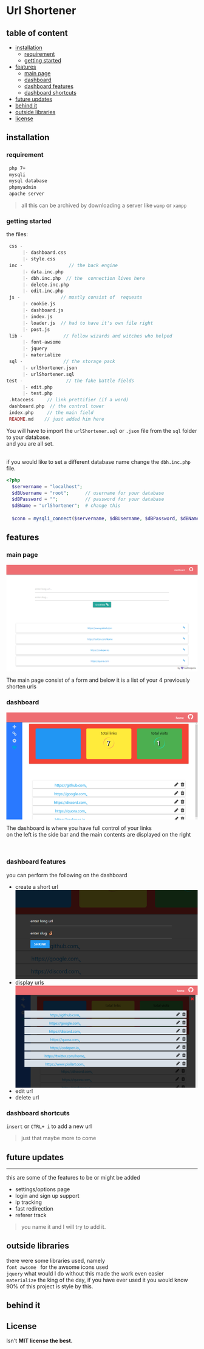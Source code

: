 # Url Shortener

## table of content

* [installation](#installation)
  * [requirement](#requirement)
  * [getting started](#getting-started)
* [features](#features)
  * [main page](#main-page)
  * [dashboard](#dashboard)
  * [dashboard features](#dashboard-features)
  * [dashboard shortcuts](#dashboard-shortcuts)
* [future updates](#future-updates)
* [behind it](#behind-it)
* [outside libraries](outside-libraries)
* [license](#license)


## installation

### requirement

 ```md
  php 7+
  mysqli
  mysql database
  phpmyadmin
  apache server
```

> all this can be archived by downloading a server like `wamp` or `xampp`

### getting started
 the files:

```php
 css -
      |- dashboard.css
      |- style.css
 inc -                 // the back engine
      |- data.inc.php
      |- dbh.inc.php  // the  connection lives here
      |- delete.inc.php 
      |- edit.inc.php
 js -               // mostly consist of  requests
      |- cookie.js
      |- dashboard.js
      |- index.js
      |- loader.js  // had to have it's own file right
      |- post.js
 lib -               // fellow wizards and witches who helped
      |- font-awsome
      |- jquery
      |- materialize
 sql -               // the storage pack
      |- urlShortener.json
      |- urlShortener.sql
test -                // the fake battle fields
      |- edit.php
      |- test.php
 .htaccess     // link prettifier (if a word)
 dashboard.php  // the control tower
 index.php     // the main field
 README.md    // just added him here
```
You will have to import the `urlShortener.sql` or `.json` file from the `sql` folder to your database.<br/>
and you are all set.<br><br>

 if you would like to set a different database name change the `dbh.inc.php` file.

```php
<?php
  $servername = "localhost";
  $dBUsername = "root";      // username for your database
  $dBPassword = "";          // password for your database  
  $dBName = "urlShortener";  # change this 

  $conn = mysqli_connect($servername, $dBUsername, $dBPassword, $dBName);

```

## features

### main page
   <img src="./public/image/url-shortener.png" align="center">
   <p>The main page consist of a form and below it is a list of your 4 previously shorten urls</p>

### dashboard
   <img src="./public/image/dashboard.png" align="center">
 <p>The dashboard is where you have full control of your links <br/>
   on the left is the side bar and the main contents are displayed on the right 
 </p><br/>

### dashboard features
 you can perform the following on the dashboard
   * create a short url <br/>
   <img src="./public/image/add.png" align="center">  <br/>
   * display urls <br/> 
   <img src="./public/image/url.png" align="center">  <br/>
   * edit url <br/>
   * delete url

### dashboard shortcuts
`insert` or `CTRL+ i` to add a new url 

> just that maybe more to come

## future updates
---
this are some of the features to be or might be added <br/>

 * settings/options page
 * login and sign up support
 * ip tracking
 * fast redirection
 * referer track

> you name it and I will try to add it.
## outside libraries
there were some libraries used, namely<br/>
`font awsome ` for the awsome icons used<br>
`jquery` what would I do without this made the work even easier<br>
`materialize` the king of the day, if you have ever used it you would know 90% of this project is style by this.   

## behind it


## License
 Isn't  <b>MIT<b> license the best. 